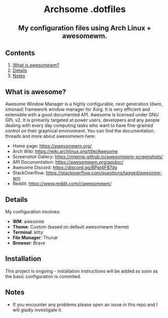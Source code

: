 <div align="center">
    <h1>Archsome .dotfiles</h1>
    <h2>My configuration files using Arch Linux + awesomewm.</h2>
</div>

## Contents ##
1. [What is awesomewm?](#awesome)
2. [Details](#details)
3. [Notes](#notes)

<a name="awesome"></a>
## What is awesome? ##
Awesome Window Manager is a highly configurable, next generation (dwm, xmonad) framework window manager for Xorg. It is very efficient and extensible with a good documented API. Awesome is licensed under GNU GPL v2. It is primarily targeted at power users, developers and any people dealing with every day computing tasks who want to have fine-grained control on their graphical environment.
You can find the documentation, threads and more about awesomewm here:

- Home page: https://awesomewm.org/
- Arch Wiki: https://wiki.archlinux.org/title/Awesome
- Screenshot Gallery: https://mipmip.github.io/awesomewm-screenshots/
- API Documentation: https://awesomewm.org/apidoc/
- Awesome Discord: https://discord.gg/BPat4F87dg
- StackOverflow: https://stackoverflow.com/questions/tagged/awesome-wm
- Reddit: https://www.reddit.com/r/awesomewm/

<a name="details"></a>
## Details ##
My configuration involves:
+ **WM**: awesome
+ **Theme**: Custom (based on default awesomewm theme)
+ **Terminal**: kitty
+ **File Manager**: Thunar
+ **Browser**: Brave

<a name="install"></a>
## Installation ##
This project is ongoing - installation instructions will be added as soon as the basic configuration is commited.

<a name="notes"></a>
## Notes ##
+ If you encounter any problems please open an issue in this repo and I will gladly investigate it.
